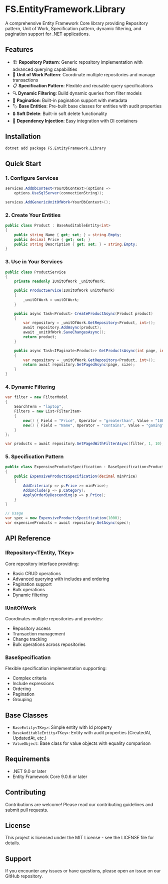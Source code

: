 # FS.EntityFramework.Library

A comprehensive Entity Framework Core library providing Repository pattern, Unit of Work, Specification pattern, dynamic filtering, and pagination support for .NET applications.

## Features

- 🏗️ **Repository Pattern**: Generic repository implementation with advanced querying capabilities
- 🔄 **Unit of Work Pattern**: Coordinate multiple repositories and manage transactions
- 📋 **Specification Pattern**: Flexible and reusable query specifications
- 🔍 **Dynamic Filtering**: Build dynamic queries from filter models
- 📄 **Pagination**: Built-in pagination support with metadata
- 🏷️ **Base Entities**: Pre-built base classes for entities with audit properties
- 🔒 **Soft Delete**: Built-in soft delete functionality
- 💉 **Dependency Injection**: Easy integration with DI containers

## Installation

```bash
dotnet add package FS.EntityFramework.Library
```

## Quick Start

### 1. Configure Services

```csharp
services.AddDbContext<YourDbContext>(options =>
    options.UseSqlServer(connectionString));

services.AddGenericUnitOfWork<YourDbContext>();
```

### 2. Create Your Entities

```csharp
public class Product : BaseAuditableEntity<int>
{
    public string Name { get; set; } = string.Empty;
    public decimal Price { get; set; }
    public string Description { get; set; } = string.Empty;
}
```

### 3. Use in Your Services

```csharp
public class ProductService
{
    private readonly IUnitOfWork _unitOfWork;

    public ProductService(IUnitOfWork unitOfWork)
    {
        _unitOfWork = unitOfWork;
    }

    public async Task<Product> CreateProductAsync(Product product)
    {
        var repository = _unitOfWork.GetRepository<Product, int>();
        await repository.AddAsync(product);
        await _unitOfWork.SaveChangesAsync();
        return product;
    }

    public async Task<IPaginate<Product>> GetProductsAsync(int page, int size)
    {
        var repository = _unitOfWork.GetRepository<Product, int>();
        return await repository.GetPagedAsync(page, size);
    }
}
```

### 4. Dynamic Filtering

```csharp
var filter = new FilterModel
{
    SearchTerm = "laptop",
    Filters = new List<FilterItem>
    {
        new() { Field = "Price", Operator = "greaterthan", Value = "100" },
        new() { Field = "Name", Operator = "contains", Value = "gaming" }
    }
};

var products = await repository.GetPagedWithFilterAsync(filter, 1, 10);
```

### 5. Specification Pattern

```csharp
public class ExpensiveProductsSpecification : BaseSpecification<Product>
{
    public ExpensiveProductsSpecification(decimal minPrice)
    {
        AddCriteria(p => p.Price >= minPrice);
        AddInclude(p => p.Category);
        ApplyOrderByDescending(p => p.Price);
    }
}

// Usage
var spec = new ExpensiveProductsSpecification(1000);
var expensiveProducts = await repository.GetAsync(spec);
```

## API Reference

### IRepository<TEntity, TKey>

Core repository interface providing:

- Basic CRUD operations
- Advanced querying with includes and ordering
- Pagination support
- Bulk operations
- Dynamic filtering

### IUnitOfWork

Coordinates multiple repositories and provides:

- Repository access
- Transaction management
- Change tracking
- Bulk operations across repositories

### BaseSpecification<T>

Flexible specification implementation supporting:

- Complex criteria
- Include expressions
- Ordering
- Pagination
- Grouping

## Base Classes

- `BaseEntity<TKey>`: Simple entity with Id property
- `BaseAuditableEntity<TKey>`: Entity with audit properties (CreatedAt, UpdatedAt, etc.)
- `ValueObject`: Base class for value objects with equality comparison

## Requirements

- .NET 9.0 or later
- Entity Framework Core 9.0.6 or later

## Contributing

Contributions are welcome! Please read our contributing guidelines and submit pull requests.

## License

This project is licensed under the MIT License - see the LICENSE file for details.

## Support

If you encounter any issues or have questions, please open an issue on our GitHub repository.